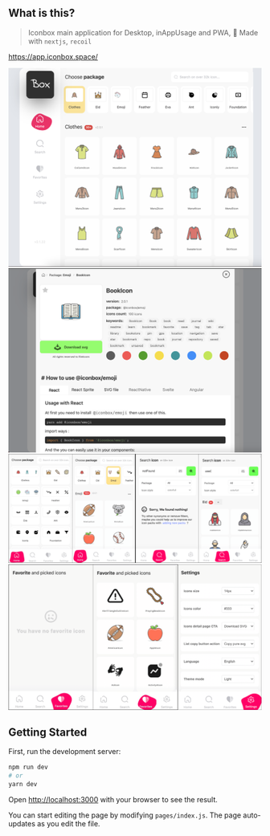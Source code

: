 
## What is this?

> Iconbox main application for Desktop, inAppUsage and PWA, 🚀 Made with `nextjs`, `recoil`

https://app.iconbox.space/

<img src="./public/Home.png" />
<img src="./public/IconDetail.png" />
<img src="./public/MobileHomeAndSearch.png" />
<img src="./public/MobileFavoriteAndSetting.png" />



## Getting Started

First, run the development server:

```bash
npm run dev
# or
yarn dev
```

Open [http://localhost:3000](http://localhost:3000) with your browser to see the result.

You can start editing the page by modifying `pages/index.js`. The page auto-updates as you edit the file.

